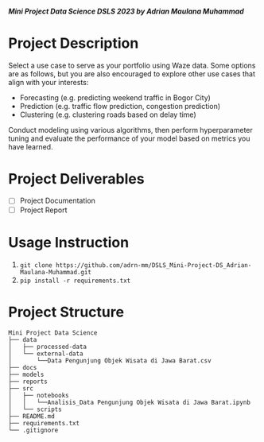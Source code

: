 ##### Mini Project Data Science DSLS 2023 by Adrian Maulana Muhammad

# Project Description
Select a use case to serve as your portfolio using Waze data. Some options are as follows, but you are also encouraged to explore other use cases that align with your interests:
- Forecasting (e.g. predicting weekend traffic in Bogor City)
- Prediction (e.g. traffic flow prediction, congestion prediction)
- Clustering (e.g. clustering roads based on delay time)

Conduct modeling using various algorithms, then perform hyperparameter tuning and evaluate the performance of your model based on metrics you have learned.

# Project Deliverables
- [ ] Project Documentation
- [ ] Project Report

# Usage Instruction
1. `git clone https://github.com/adrn-mm/DSLS_Mini-Project-DS_Adrian-Maulana-Muhammad.git`
2. `pip install -r requirements.txt`

# Project Structure
```
Mini Project Data Science
├── data
│   ├── processed-data
│   └── external-data
│       └──Data Pengunjung Objek Wisata di Jawa Barat.csv
├── docs
├── models
├── reports
├── src
│   ├── notebooks
│   │   └──Analisis_Data Pengunjung Objek Wisata di Jawa Barat.ipynb
│   └── scripts
├── README.md
├── requirements.txt
└── .gitignore
```